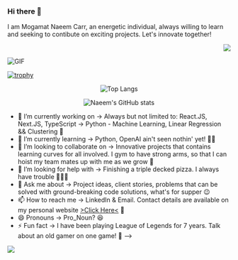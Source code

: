 ### Hi there 👋

I am Mogamat Naeem Carr, an energetic individual, always willing to learn and seeking to contibute on exciting projects. Let's innovate together!

<!-- Profile Viewer Counter -->


<div align="right">

![](https://komarev.com/ghpvc/?username=naeem2000&color=green&style=for-the-badge)

</div>
  

<!-- Profile Viewer Counter End -->

<!-- GIF -->
![GIF](https://media.giphy.com/media/JqmupuTVZYaQX5s094/giphy.gif)
<!-- GIF end -->

<!-- Trophie Icons -->
<div>

[![trophy](https://github-profile-trophy.vercel.app/?username=naeem2000&theme=nord&no-bg=true&no-frame=true)](https://github.com/naeem2000/github-profile-trophy)

</div>
<!-- Trophie Icons End -->

<!-- Stats -->
<div align='center'>
  
![Top Langs](https://github-readme-stats.vercel.app/api/top-langs/?username=naeem2000&layout=compact)
  
![Naeem's GitHub stats](https://github-readme-stats.vercel.app/api?username=naeem2000&show_icons=true&theme=synthwave) 

</div>
<!-- Stats End -->

- 🔭 I’m currently working on -> Always but not limited to: React.JS, Next.JS, TypeScript -> Python - Machine Learning, Linear Regression && Clustering 🤖
- 🌱 I’m currently learning -> Python, OpenAI ain't seen nothin' yet! 👨‍💻
- 👯 I’m looking to collaborate on -> Innovative projects that contains learning curves for all involved. I gym to have strong arms, so that I can hoist my team mates up with me as we grow 💪
- 🤔 I’m looking for help with -> Finishing a triple decked pizza. I always have trouble 🍕🍕🍕
- 💬 Ask me about -> Project ideas, client stories, problems that can be solved with ground-breaking code solutions, what's for supper 😉
- 📫 How to reach me -> LinkedIn & Email. Contact details are available on my personal website <a href="https://www.google.com" target="_blank">>Click Here<<a/> 📩
- 😄 Pronouns -> Pro_Noun? 😆
- ⚡ Fun fact -> I have been playing League of Legends for 7 years. Talk about an old gamer on one game! 👾
-->

<!-- Whatsapp -->
<img src="https://img.shields.io/badge/WhatsApp-25D366?style=for-the-badge&logo=whatsapp&logoColor=white" />
